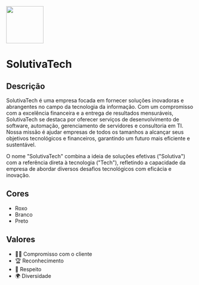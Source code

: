 <img src="https://avatars.githubusercontent.com/u/172913867?s=200&v=4" width="100" />

# SolutivaTech

## Descrição

SolutivaTech é uma empresa focada em fornecer soluções inovadoras e abrangentes no campo da tecnologia da informação. Com um compromisso com a excelência financeira e a entrega de resultados mensuráveis, SolutivaTech se destaca por oferecer serviços de desenvolvimento de software, automação, gerenciamento de servidores e consultoria em TI. Nossa missão é ajudar empresas de todos os tamanhos a alcançar seus objetivos tecnológicos e financeiros, garantindo um futuro mais eficiente e sustentável.

O nome "SolutivaTech" combina a ideia de soluções efetivas ("Solutiva") com a referência direta à tecnologia ("Tech"), refletindo a capacidade da empresa de abordar diversos desafios tecnológicos com eficácia e inovação.

## Cores

- Roxo
- Branco
- Preto

## Valores

- 🤝🏻 Compromisso com o cliente
- 🏆 Reconhecimento
- 🌟 Respeito
- 🌍 Diversidade
